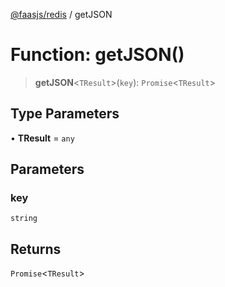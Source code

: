 [@faasjs/redis](../README.md) / getJSON

# Function: getJSON()

> **getJSON**\<`TResult`\>(`key`): `Promise`\<`TResult`\>

## Type Parameters

• **TResult** = `any`

## Parameters

### key

`string`

## Returns

`Promise`\<`TResult`\>
